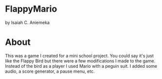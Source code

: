 # FlappyMario
by Isaiah C. Aniemeka

# About
This was a game I created for a mini school project. You could say it's just like the Flappy Bird but there were a few modifications I made to the game. Instead of the bird as a player I used Mario with a peguin suit. I added some audio, a score generator, a pause menu, etc.  

